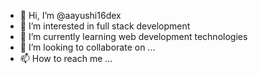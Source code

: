 - 👋 Hi, I’m @aayushi16dex
- 👀 I’m interested in full stack development
- 🌱 I’m currently learning web development technologies
- 💞️ I’m looking to collaborate on ...
- 📫 How to reach me ...

<!---
aayushi16dex/aayushi16dex is a ✨ special ✨ repository because its `README.md` (this file) appears on your GitHub profile.
You can click the Preview link to take a look at your changes.
--->
